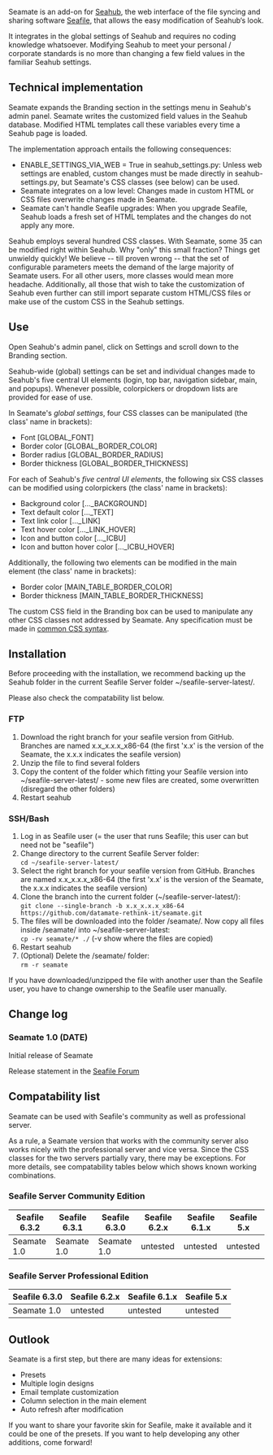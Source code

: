 Seamate is an add-on for [Seahub](https://github.com/haiwen/seahub), the web interface of the file syncing and sharing software [Seafile](https://github.com/haiwen/seafile), that allows the easy modification of Seahub‘s look.

It integrates in the global settings of Seahub and requires no coding knowledge whatsoever. Modifying Seahub to meet your personal / corporate standards is no more than changing a few field values in the familiar Seahub settings.

## Technical implementation
Seamate expands the Branding section in the settings menu in Seahub's admin panel. Seamate writes the customized field values in the Seahub database. Modified HTML templates call these variables every time a Seahub page is loaded.

The implementation approach entails the following consequences:
* ENABLE_SETTINGS_VIA_WEB = True in seahub_settings.py: Unless web settings are enabled, custom changes must be made directly in seahub-settings.py, but Seamate's CSS classes (see below) can be used.
* Seamate integrates on a low level: Changes made in custom HTML or CSS files overwrite changes made in Seamate.
* Seamate can't handle Seafile upgrades: When you upgrade Seafile, Seahub loads a fresh set of HTML templates and the changes do not apply any more.

Seahub employs several hundred CSS classes. With Seamate, some 35 can be modified right within Seahub. Why "only" this small fraction? Things get unwieldy quickly! We believe -- till proven wrong -- that the set of configurable parameters meets the demand of the large majority of Seamate users. For all other users, more classes would mean more headache. Additionally, all those that wish to take the customization of Seahub even further can still import separate custom HTML/CSS files or make use of the custom CSS in the Seahub settings.

## Use
Open Seahub's admin panel, click on Settings and scroll down to the Branding section.

Seahub-wide (global) settings can be set and individual changes made to Seahub's five central UI elements (login, top bar, navigation sidebar, main, and popups). Whenever possible, colorpickers or dropdown lists are provided for ease of use.

In Seamate's *global settings*, four CSS classes can be manipulated (the class' name in brackets):
* Font                          [GLOBAL\_FONT]
* Border color                  [GLOBAL\_BORDER\_COLOR]
* Border radius                 [GLOBAL\_BORDER\_RADIUS]
* Border thickness              [GLOBAL\_BORDER\_THICKNESS]

For each of Seahub's *five central UI elements*, the following six CSS classes can be modified using colorpickers (the class' name in brackets):
* Background color              [...\_BACKGROUND]
* Text default color            [...\_TEXT]
* Text link color               [...\_LINK]
* Text hover color              [...\_LINK\_HOVER]
* Icon and button color         [...\_ICBU]
* Icon and button hover color   [...\_ICBU_HOVER]

Additionally, the following two elements can be modified in the main element (the class' name in brackets):
* Border color                  [MAIN_TABLE_BORDER_COLOR]
* Border thickness              [MAIN_TABLE_BORDER_THICKNESS]

The custom CSS field in the Branding box can be used to manipulate any other CSS classes not addressed by Seamate. Any specification must be made in [common CSS syntax](https://www.w3schools.com/css/css_syntax.asp).

## Installation
Before proceeding with the installation, we recommend backing up the Seahub folder in the current Seafile Server folder ~/seafile-server-latest/.

Please also check the compatability list below.

### FTP
1. Download the right branch for your seafile version from GitHub. Branches are named x.x_x.x.x_x86-64 (the first 'x.x' is the version of the Seamate, the x.x.x indicates the seafile version)
2. Unzip the file to find several folders
3. Copy the content of the folder which fitting your Seafile version into ~/seafile-server-latest/ - some new files are created, some overwritten (disregard the other folders)
4. Restart seahub

### SSH/Bash
1. Log in as Seafile user (= the user that runs Seafile; this user can but need not be "seafile")
2. Change directory to the current Seafile Server folder:   
```cd ~/seafile-server-latest/```
3. Select the right branch for your seafile version from GitHub. Branches are named x.x_x.x.x_x86-64 (the first 'x.x' is the version of the Seamate, the x.x.x indicates the seafile version)
4. Clone the branch into the current folder (~/seafile-server-latest/):   
```git clone --single-branch -b x.x_x.x.x_x86-64 https://github.com/datamate-rethink-it/seamate.git```
5. The files will be downloaded into the folder /seamate/. Now copy all files inside /seamate/ into ~/seafile-server-latest:   
```cp -rv seamate/* ./``` (-v show where the files are copied)
6. Restart seahub
7. (Optional) Delete the /seamate/ folder:   
```rm -r seamate```

If you have downloaded/unzipped the file with another user than the Seafile user, you have to change ownership to the Seafile user manually.

## Change log
### Seamate 1.0 (DATE)
Initial release of Seamate

Release statement in the [Seafile Forum](...)


## Compatability list
Seamate can be used with Seafile's community as well as professional server.

As a rule, a Seamate version that works with the community server also works nicely with the professional server and vice versa. Since the CSS classes for the two servers partially vary, there may be exceptions. For more details, see compatability tables below which shows known working combinations.

### Seafile Server Community Edition

| Seafile 6.3.2     | Seafile 6.3.1     | Seafile 6.3.0       | Seafile 6.2.x       | Seafile 6.1.x       | Seafile 5.x       |
| ----              | -----             | ----                | ---                 | ---                 | ---               |
| Seamate 1.0       | Seamate 1.0       | Seamate 1.0         | untested            | untested            | untested          |     

### Seafile Server Professional Edition

| Seafile 6.3.0     | Seafile 6.2.x     | Seafile 6.1.x       | Seafile 5.x         |
| ----              | -----             | ----                | ---                 |
| Seamate 1.0       | untested          | untested            | untested            |      

## Outlook
Seamate is a first step, but there are many ideas for extensions:
* Presets
* Multiple login designs
* Email template customization
* Column selection in the main element
* Auto refresh after modification

If you want to share your favorite skin for Seafile, make it available and it could be one of the presets. If you want to help developing any other additions, come forward!
